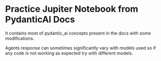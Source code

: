 # Practice Jupiter Notebook from PydanticAI Docs

It contains most of pydantic_ai concepts present in the docs with some modifications.

Agents response can sometimes significantly vary  with models used so if any code is not working as expected try with different models.